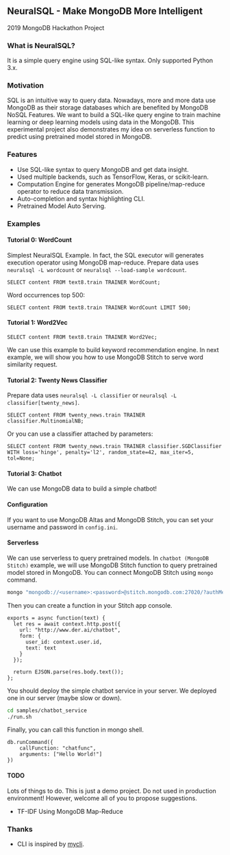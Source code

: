 ## NeuralSQL - Make MongoDB More Intelligent

2019 MongoDB Hackathon Project

### What is NeuralSQL?

It is a simple query engine using SQL-like syntax. Only supported Python 3.x.

### Motivation

SQL is an intuitive way to query data. Nowadays, more and more data use MongoDB as their storage databases which are benefited by MongoDB NoSQL Features. We want to build a SQL-like query engine to train machine learning or deep learning models using data in the MongoDB. This experimental project also demonstrates my idea on serverless function to predict using pretrained model stored in MongoDB.

### Features

* Use SQL-like syntax to query MongoDB and get data insight.
* Used multiple backends, such as TensorFlow, Keras, or scikit-learn.
* Computation Engine for generates MongoDB pipeline/map-reduce operator to reduce data transmission.
* Auto-completion and syntax highlighting CLI.
* Pretrained Model Auto Serving.

### Examples

#### Tutorial 0: WordCount

Simplest NeuralSQL Example. In fact, the SQL executor will generates execution operator using MongoDB map-reduce. Prepare data uses `neuralsql -L wordcount` or `neuralsql --load-sample wordcount`.

```
SELECT content FROM text8.train TRAINER WordCount;
```

Word occurrences top 500:

```
SELECT content FROM text8.train TRAINER WordCount LIMIT 500;
```

#### Tutorial 1: Word2Vec

```
SELECT content FROM text8.train TRAINER Word2Vec;
```

We can use this example to build keyword recommendation engine. In next example, we will show you how to use MongoDB Stitch to serve word similarity request.

#### Tutorial 2: Twenty News Classifier

Prepare data uses `neuralsql -L classifier` or `neuralsql -L classifier[twenty_news]`.

```
SELECT content FROM twenty_news.train TRAINER classifier.MultinomialNB;
```

Or you can use a classifier attached by parameters:

```
SELECT content FROM twenty_news.train TRAINER classifier.SGDClassifier WITH loss='hinge', penalty='l2', random_state=42, max_iter=5, tol=None;
```

#### Tutorial 3: Chatbot

We can use MongoDB data to build a simple chatbot!


#### Configuration

If you want to use MongoDB Altas and MongoDB Stitch, you can set your username and password in `config.ini`.

#### Serverless

We can use serverless to query pretrained models. In `chatbot (MongoDB Stitch)` example, we will use MongoDB Stitch function to query pretrained model stored in MongoDB. You can connect MongoDB Stitch using `mongo` command.


```bash
mongo "mongodb://<username>:<password>@stitch.mongodb.com:27020/?authMechanism=PLAIN&authSource=%24external&ssl=true&appName=todo-tutorial1-uhdox:mongodb-atlas:local-userpass"
```

Then you can create a function in your Stitch app console.

```
exports = async function(text) {
  let res = await context.http.post({
    url: "http://www.der.ai/chatbot",
    form: {
      user_id: context.user.id,
      text: text
    }
  });
  
  return EJSON.parse(res.body.text());
};
```

You should deploy the simple chatbot service in your server. We deployed one in our server (maybe slow or down).

```bash
cd samples/chatbot_service
./run.sh
```

Finally, you can call this function in mongo shell.

```
db.runCommand({
    callFunction: "chatfunc",
    arguments: ["Hello World!"]
})
```

#### TODO

Lots of things to do. This is just a demo project. Do not used in production environment! However, welcome all of you to propose suggestions.

* TF-IDF Using MongoDB Map-Reduce

### Thanks

* CLI is inspired by [mycli](https://github.com/dbcli/mycli).
